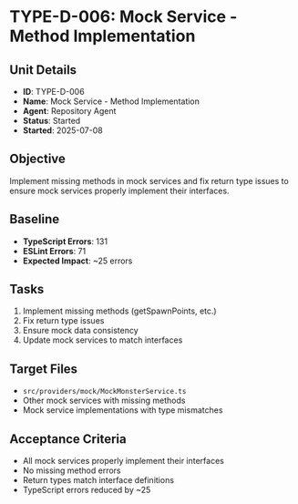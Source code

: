 # TYPE-D-006: Mock Service - Method Implementation

## Unit Details
- **ID**: TYPE-D-006
- **Name**: Mock Service - Method Implementation
- **Agent**: Repository Agent
- **Status**: Started
- **Started**: 2025-07-08

## Objective
Implement missing methods in mock services and fix return type issues to ensure mock services properly implement their interfaces.

## Baseline
- **TypeScript Errors**: 131
- **ESLint Errors**: 71
- **Expected Impact**: ~25 errors

## Tasks
1. Implement missing methods (getSpawnPoints, etc.)
2. Fix return type issues
3. Ensure mock data consistency
4. Update mock services to match interfaces

## Target Files
- `src/providers/mock/MockMonsterService.ts`
- Other mock services with missing methods
- Mock service implementations with type mismatches

## Acceptance Criteria
- All mock services properly implement their interfaces
- No missing method errors
- Return types match interface definitions
- TypeScript errors reduced by ~25